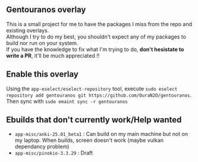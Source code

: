 ## Gentouranos overlay
This is a small project for me to have the packages I miss from the repo and existing overlays.  
Although I try to do my best, you shouldn't expect any of my packages to build nor run on your system.  
If you have the knowledge to fix what I'm trying to do, **don't hesistate to write a PR**, it'll be much appreciated !!  

## Enable this overlay
Using the `app-eselect/eselect-repository` tool, execute `sudo eselect repository add gentouranos git https://github.com/OuraN2O/gentouranos`.  
Then sync with `sudo emaint sync -r gentouranos`

## Ebuilds that don't currently work/Help wanted  
- `app-misc/anki-25.01_beta1` : Can build on my main machine but not on my laptop. When builds, screen doesn't work (maybe vulkan dependancy problem)
- `app-misc/pinokio-3.3.29` : Draft

